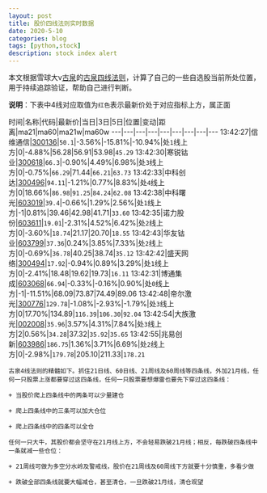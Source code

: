```yaml
---
layout: post
title: 股价四线法则实时数据
date: 2020-5-10
categories: blog
tags: [python,stock]
description: stock index alert
---
```



本文根据雪球大v[古泉](https://xueqiu.com/u/7148646888)的[古泉四线法则](https://xueqiu.com/7148646888/130498192)，计算了自己的一些自选股当前所处位置，用于持续追踪验证，帮助自己进行判断。

**说明**：下表中4线对应取值为`红色`表示最新价处于对应指标上方，属正面

时间|名称|代码|最新价|当日|3日|5日|位置|变动|距离|ma21|ma60|ma21w|ma60w
---|---|---|---|---|---|---|---|---
13:42:27|信维通信|[300136](https://xueqiu.com/S/SZ300136)|`50.1`|-3.56%|-15.81%|-10.94%|处`1`线上方|0|-4.88%|56.28|56.91|53.98|`45.29`
13:42:30|寒锐钴业|[300618](https://xueqiu.com/S/SZ300618)|`66.3`|-0.90%|4.49%|6.98%|处`3`线上方|0|-0.75%|`66.29`|71.44|`66.21`|`63.73`
13:42:33|中科创达|[300496](https://xueqiu.com/S/SZ300496)|`94.11`|-1.21%|0.77%|8.83%|处`4`线上方|0|18.66%|`86.98`|`91.25`|`84.24`|`62.08`
13:42:38|中科曙光|[603019](https://xueqiu.com/S/SH603019)|`39.4`|-0.66%|1.29%|2.56%|处`1`线上方|-1|0.81%|39.46|42.98|41.71|`33.60`
13:42:35|诺力股份|[603611](https://xueqiu.com/S/SH603611)|`19.01`|-2.31%|4.52%|6.42%|处`2`线上方|0|-3.60%|`18.74`|21.17|20.70|`18.55`
13:42:43|华友钴业|[603799](https://xueqiu.com/S/SH603799)|`37.36`|0.24%|3.85%|7.33%|处`2`线上方|0|-0.69%|`36.78`|40.25|38.74|`35.12`
13:42:42|盛天网络|[300494](https://xueqiu.com/S/SZ300494)|`17.92`|-0.94%|0.89%|3.29%|处`1`线上方|0|-2.41%|18.48|19.62|19.73|`16.11`
13:42:31|博通集成|[603068](https://xueqiu.com/S/SH603068)|`66.94`|-0.33%|-0.16%|0.90%|处`0`线上方|-1|-11.51%|68.09|73.87|74.49|89.06
13:42:48|帝尔激光|[300776](https://xueqiu.com/S/SZ300776)|`129.78`|-1.08%|-2.93%|-1.79%|处`3`线上方|0|17.70%|134.89|`116.39`|`106.30`|`92.04`
13:42:54|大族激光|[002008](https://xueqiu.com/S/SZ002008)|`35.96`|3.57%|4.31%|7.84%|处`3`线上方|2|0.56%|`34.28`|37.32|`35.92`|`35.65`
13:42:55|兆易创新|[603986](https://xueqiu.com/S/SH603986)|`186.75`|1.36%|3.71%|6.69%|处`2`线上方|0|-2.98%|`179.78`|205.10|211.33|`178.21`

```
古泉4线法则的精髓如下。抓住21日线、60日线、21周线及60周线等四条线，外加21月线，任何一只股票上涨都要穿过这四条线，任何一只股票要想爆雷也要先下穿过这四条线：

+ 当股价爬上四条线中的两条可以少量建仓

+ 爬上四条线中的三条可以加大仓位

+ 爬上四条线中的四条可以全仓

任何一只大牛，其股价都会坚守在21月线上方，不会轻易跌破21月线；相反，每跌破四条线中一条就减一些仓位：

+ 21周线可做为多空分水岭及警戒线，股价在21周线及60周线下方就要十分慎重，多看少做

+ 跌破全部四条线就要大幅减仓，甚至清仓，一旦跌破21月线，清仓观望
```